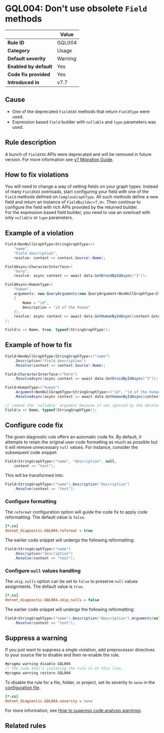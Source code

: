# GQL004: Don't use obsolete `Field` methods

|                        | Value   |
| ---------------------- | ------- |
| **Rule ID**            | GQL004  |
| **Category**           | Usage   |
| **Default severity**   | Warning |
| **Enabled by default** | Yes     |
| **Code fix provided**  | Yes     |
| **Introduced in**      | v7.7    |

## Cause

- One of the deprecated `FieldXXX` methods that return `FieldType` were used.
- Expression based `Field` builder with `nullable` and `type` parameters was used.

## Rule description

A bunch of `FieldXXX` APIs were deprecated and will be removed in future
version. For more information see
[v7 Migration Guide](../migrations/migration7/#11-a-bunch-of-fieldxxx-apis-were-deprecated).

## How to fix violations

You will need to change a way of setting fields on your graph types. Instead of
many `FieldXXX` overloads, start configuring your field with one of the `Field`
methods defined on `ComplexGraphType`. All such methods define a new field and
return an instance of `FieldBuilder<T,U>`. Then continue to configure the field
with rich APIs provided by the returned builder.  
For the expression based field builder, you need to use an overload with only
`nullable` or `type` parameters.

## Example of a violation

```c#
Field<NonNullGraphType<StringGraphType>>(
    "name",
    "Field description",
    resolve: context => context.Source!.Name);

FieldAsync<CharacterInterface>(
    "hero",
    resolve: async context => await data.GetDroidByIdAsync("3"));

FieldAsync<HumanType>(
    "human",
    arguments: new QueryArguments(new QueryArgument<NonNullGraphType<StringGraphType>>
    {
        Name = "id",
        Description = "id of the human"
    }),
    resolve: async context => await data.GetHumanByIdAsync(context.GetArgument<string>("id"))
);

Field(x => Name, true, typeof(StringGraphType));
```

## Example of how to fix

```c#
Field<NonNullGraphType<StringGraphType>>("name")
    .Description("Field description")
    .Resolve(context => context.Source!.Name);

Field<CharacterInterface>("hero")
    .ResolveAsync(async context => await data.GetDroidByIdAsync("3"));

Field<HumanType>("human")
    .Argument<NonNullGraphType<StringGraphType>>("id", "id of the human")
    .ResolveAsync(async context => await data.GetHumanByIdAsync(context.GetArgument<string>("id")));

// remove the 'nullable' argument because if was ignored by the obsolete overload
Field(x => Name, typeof(StringGraphType));
```

## Configure code fix

The given diagnostic rule offers an automatic code fix. By default, it attempts
to retain the original user code formatting as much as possible but it will
remove unnecessary `null` values. For instance, consider the subsequent code
snippet:

```c#
Field<StringGraphType>("name", "description", null,
    context => "text");
```

This will be transformed into:

```c#
Field<StringGraphType>("name").Description("description")
    .Resolve(context => "text");
```

### Configure formatting

The `reformat` configuration option will guide the code fix to apply code
reformatting. The default value is `false`.

```ini
[*.cs]
dotnet_diagnostic.GQL004.reformat = true
```

The earlier code snippet will undergo the following reformatting:

```c#
Field<StringGraphType>("name")
    .Description("description")
    .Resolve(context => "text");
```

### Configure `null` values handling

The `skip_nulls` option can be set to `false` to preserve `null` values
assignments. The default value is `true`.

```ini
[*.cs]
dotnet_diagnostic.GQL004.skip_nulls = false
```

The earlier code snippet will undergo the following reformatting:

```c#
Field<StringGraphType>("name").Description("description").Arguments(null)
    .Resolve(context => "text");
```

## Suppress a warning

If you just want to suppress a single violation, add preprocessor directives to
your source file to disable and then re-enable the rule.

```csharp
#pragma warning disable GQL004
// The code that's violating the rule is on this line.
#pragma warning restore GQL004
```

To disable the rule for a file, folder, or project, set its severity to `none`
in the
[configuration file](https://learn.microsoft.com/en-us/dotnet/fundamentals/code-analysis/configuration-files).

```ini
[*.cs]
dotnet_diagnostic.GQL004.severity = none
```

For more information, see
[How to suppress code analysis warnings](https://learn.microsoft.com/en-us/dotnet/fundamentals/code-analysis/suppress-warnings).

## Related rules

